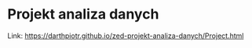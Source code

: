 # Projekt analiza danych

Link: https://darthpiotr.github.io/zed-projekt-analiza-danych/Project.html
